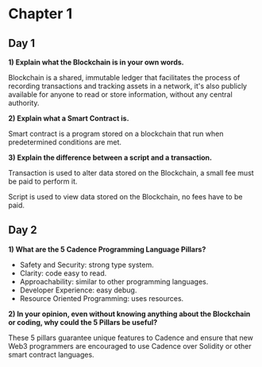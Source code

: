 # Chapter 1

## Day 1

**1) Explain what the Blockchain is in your own words.**

Blockchain is a shared, immutable ledger that facilitates the process of recording transactions and tracking assets in a network, it's also publicly available for anyone to read or store information, without any central authority.

**2) Explain what a Smart Contract is.**

Smart contract is a program stored on a blockchain that run when predetermined conditions are met.

**3) Explain the difference between a script and a transaction.**

Transaction is used to alter data stored on the Blockchain, a small fee must be paid to perform it.

Script is used to view data stored on the Blockchain, no fees have to be paid.

## Day 2

**1) What are the 5 Cadence Programming Language Pillars?**

* Safety and Security: strong type system.
* Clarity: code easy to read.
* Approachability: similar to other programming languages.
* Developer Experience: easy debug.
* Resource Oriented Programming: uses resources.

**2) In your opinion, even without knowing anything about the Blockchain or coding, why could the 5 Pillars be useful?**

These 5 pillars guarantee unique features to Cadence and ensure that new Web3 programmers are encouraged to use Cadence over Solidity or other smart contract languages.
